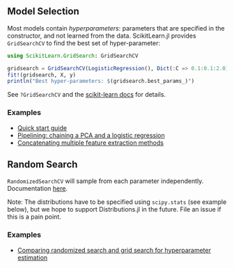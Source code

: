 Model Selection
------

Most models contain _hyperparameters_: parameters that are specified in the
constructor, and not learned from the data. ScikitLearn.jl provides
`GridSearchCV` to find the best set of hyper-parameter:

```julia
using ScikitLearn.GridSearch: GridSearchCV

gridsearch = GridSearchCV(LogisticRegression(), Dict(:C => 0.1:0.1:2.0))
fit!(gridsearch, X, y)
println("Best hyper-parameters: $(gridsearch.best_params_)")
```

See `?GridSearchCV` and the [scikit-learn docs](http://scikit-learn.org/stable/modules/grid_search.html) for details.

### Examples

- [Quick start guide](quickstart.md)
- [Pipelining: chaining a PCA and a logistic regression](https://github.com/cstjean/ScikitLearn.jl/blob/master/examples/Pipeline_PCA_Logistic.ipynb)
- [Concatenating multiple feature extraction methods](https://github.com/cstjean/ScikitLearn.jl/blob/master/examples/Feature_Stacker.ipynb)

## Random Search

`RandomizedSearchCV` will sample from each parameter independently.
Documentation [here](http://scikit-learn.org/stable/modules/generated/sklearn.grid_search.RandomizedSearchCV.html).

Note: The distributions have to be specified using `scipy.stats` (see example
below), but we hope to support Distributions.jl in the future. File an issue if
this is a pain point.

### Examples

- [Comparing randomized search and grid search for hyperparameter estimation](https://github.com/cstjean/ScikitLearn.jl/blob/master/examples/Randomized_Search.ipynb)